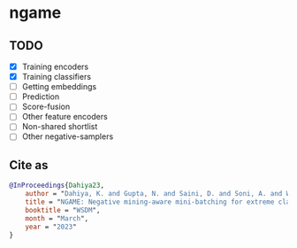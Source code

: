# ngame

## TODO

- [x] Training encoders
- [x] Training classifiers
- [ ] Getting embeddings
- [ ] Prediction
- [ ] Score-fusion
- [ ] Other feature encoders
- [ ] Non-shared shortlist
- [ ] Other negative-samplers

## Cite as

```bib
@InProceedings{Dahiya23,
    author = "Dahiya, K. and Gupta, N. and Saini, D. and Soni, A. and Wang, Y. and Dave, K. and Jiao, J. and Gururaj, K. and Dey, P. and Singh, A. and Hada, D. and Jain, V. and Paliwal, B. and Mittal, A. and Mehta, S. and Ramjee, R. and Agarwal, S. and Kar, P. and Varma, M.",
    title = "NGAME: Negative mining-aware mini-batching for extreme classification",
    booktitle = "WSDM",
    month = "March",
    year = "2023"
}
```
